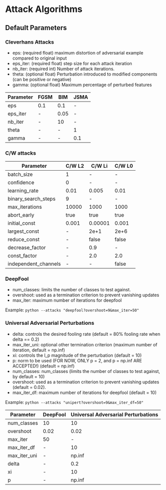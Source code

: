 # Attack Algorithms

## Default Parameters

### Cleverhans Attacks
 
* eps: (required float) maximum distortion of adversarial example compared to original input
* eps_iter: (required float) step size for each attack iteration
* nb_iter: (required int) Number of attack iterations.
* theta: (optional float) Perturbation introduced to modified components (can be positive or negative)
* gamma: (optional float) Maximum percentage of perturbed features

|  Parameter |  FGSM   |  BIM   | JSMA |
|------------|---------|--------|------|
|    eps     |  0.1    |   0.1  |- |
|  eps_iter  |   -   |   0.05 |  - |
|  nb_iter   |   -   |  10    |  - |
|   theta    |   -   |   -  | 1    |
|   gamma    |   -   |   -  | 0.1  |


### C/W attacks
|       Parameter       | C/W L2   |  C/W Li   | C/W L0 |
|-----------------------|----------|-----------|--------|
| batch_size            |   1    |    -    |   -  |
| confidence            |  0    |    -    |   -  |
| learning_rate         |  0.01    |    0.005    |   0.01  |
| binary_search_steps   |   9    |    -    |   -  |
| max_iterations        |   10000    |    1000    |   1000  |
| abort_early           |   true    |    true    |   true|
| initial_const         |   0.001    |    0.00001    |   0.001  |
| largest_const         |   -    |    2e+1    |   2e+6  |
| reduce_const          |   -    |    false    |   false  |
| decrease_factor       |   -    |    0.9    |   -  |
| const_factor          |   -    |    2.0    |   2.0  |
| independent_channels  |   -    |    -    |   false  |


### DeepFool

* num_classes: limits the number of classes to test against.
* overshoot: used as a termination criterion to prevent vanishing updates 
* max_iter: maximum number of iterations for deepfool

Example: `python --attacks "deepfool?overshoot=9&max_iter=50"`

### Universal Adversarial Perturbations

* delta: controls the desired fooling rate (default = 80% fooling rate when delta == 0.2)
* max_iter_uni: optional other termination criterion (maximum number of iteration, default = np.inf)
* xi: controls the l_p magnitude of the perturbation (default = 10)
* p: norm to be used (FOR NOW, ONLY p = 2, and p = np.inf ARE ACCEPTED!) (default = np.inf)
* num_classes: num_classes (limits the number of classes to test against, by default = 10)
* overshoot: used as a termination criterion to prevent vanishing updates (default = 0.02).
* max_iter_df: maximum number of iterations for deepfool (default = 10)

Example: `python --attacks "unipert?overshoot=9&max_iter_df=50"`

|       Parameter       |  DeepFool   |  Universal Adversarial Perturbations |
|-----------------------|-------------|--------------------------------------|
|    num_classes        |  10         |             10                       |
|    overshoot          |  0.02       |             0.02                     |
|    max_iter           |  50         |             -                        |
|    max_iter_df        |  -          |             10                       |
|    max_iter_uni       |  -          |             np.inf                   |
|    delta              |  -          |             0.2                      |
|    xi                 |  -          |             10                       |
|    p                  |  -          |             np.inf                   |


